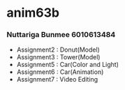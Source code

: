 # anim63b
### Nuttariga Bunmee 6010613484
* Assignment2 : Donut(Model)
* Assignment3 : Tower(Model)
* Assignment5 : Car(Color and Light)
* Assignment6 : Car(Animation)
* Assignment7 : Video Editing

